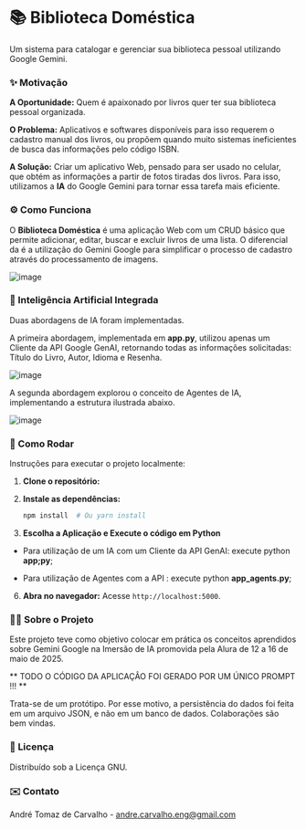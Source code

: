 # 📚 Biblioteca Doméstica

Um sistema para catalogar e gerenciar sua biblioteca pessoal utilizando Google Gemini.

### ✨ Motivação

**A Oportunidade:** Quem é apaixonado por livros quer ter sua biblioteca pessoal organizada.

**O Problema:** Aplicativos e softwares disponíveis para isso requerem o cadastro manual dos livros, ou propõem quando muito sistemas ineficientes de busca das informações pelo código ISBN.

**A Solução:** Criar um aplicativo Web, pensado para ser usado no celular, que obtém as informações a partir de fotos tiradas dos livros.  Para isso, utilizamos a **IA** do Google Gemini para tornar essa tarefa mais eficiente.

### ⚙️ Como Funciona

O **Biblioteca Doméstica** é uma aplicação Web com um CRUD básico que permite adicionar, editar, buscar e excluir livros de uma lista.
O diferencial da é a utilização do Gemini Google para simplificar o processo de cadastro através do processamento de imagens.

![image](https://github.com/user-attachments/assets/3b08f460-ae6a-4f9d-9bf5-f07cd2a36400)


### 🤖 Inteligência Artificial Integrada

Duas abordagens de IA foram implementadas. 

A primeira abordagem, implementada em **app.py**, utilizou apenas um Cliente da API Google GenAI, retornando todas as informações solicitadas: Título do Livro, Autor, Idioma e Resenha.

![image](https://github.com/user-attachments/assets/b3de9912-39b6-47a9-b6b6-ee04a411cd02)


A segunda abordagem explorou o conceito de Agentes de IA, implementando a estrutura ilustrada abaixo.

![image](https://github.com/user-attachments/assets/49902804-4721-4b7e-8552-eb24a53e542d)


### 🚀 Como Rodar

Instruções para executar o projeto localmente:

1.  **Clone o repositório:**

3.  **Instale as dependências:**

    ```bash
    npm install  # Ou yarn install
    ```
5.  **Escolha a Aplicação e Execute o código em Python**

* Para utilização de um IA com um Cliente da API GenAI: execute python **app;py**;

* Para utilização de Agentes com a API : execute python **app_agents.py**;

6.  **Abra no navegador:** Acesse `http://localhost:5000`.

   

### 👷‍♂️ Sobre o Projeto

Este projeto teve como objetivo colocar em prática os conceitos aprendidos sobre Gemini Google na Imersão de IA promovida pela Alura de 12 a 16 de maio de 2025.

** TODO O CÓDIGO DA APLICAÇÂO FOI GERADO POR UM ÚNICO PROMPT !!! **

Trata-se de um protótipo. Por esse motivo, a persistência do dados foi feita em um arquivo JSON, e não em um banco de dados. Colaborações são bem vindas.

### 📄 Licença

Distribuído sob a Licença GNU.

### ✉️ Contato

André Tomaz de Carvalho - [andre.carvalho.eng@gmail.com](andre.carvalho.eng@gmail.com)


